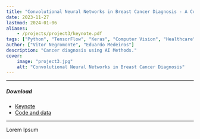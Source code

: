 ```yaml
---
title: "Convolutional Neural Networks in Breast Cancer Diagnosis - A Comparative Study with CBIS-DDSM Data"
date: 2023-11-27
lastmod: 2024-01-06
aliases:
    - /projects/project3/keynote.pdf
tags: ["Python", "TensorFlow", "Keras", "Computer Vision", "Healthcare"]
author: ["Vitor Negromonte", "Eduardo Medeiros"]
description: "Cancer diagnosis using AI Methods."
cover:
    image: "project3.jpg"
    alt: "Convolutional Neural Networks in Breast Cancer Diagnosis"
---
```


---

##### Download
+ [Keynote](keynote.pdf)
+ [Code and data](https://github.com/vitornegromonte/breast_cancer-classification)

---

Lorem Ipsum